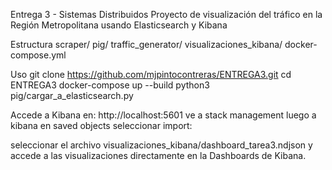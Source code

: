 Entrega 3 - Sistemas Distribuidos
Proyecto de visualización del tráfico en la Región Metropolitana usando Elasticsearch y Kibana

Estructura
scraper/
pig/
traffic_generator/
visualizaciones_kibana/
docker-compose.yml

Uso
git clone https://github.com/mjpintocontreras/ENTREGA3.git
cd ENTREGA3
docker-compose up --build
python3 pig/cargar_a_elasticsearch.py



Accede a Kibana en: http://localhost:5601
ve a stack management luego a kibana en saved objects seleccionar import:

seleccionar el archivo visualizaciones_kibana/dashboard_tarea3.ndjson
y accede a las visualizaciones directamente en la Dashboards de Kibana.


